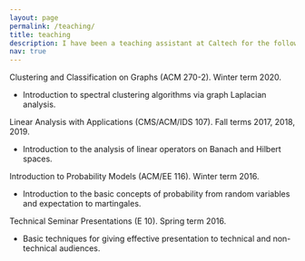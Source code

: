 ```yaml
---
layout: page
permalink: /teaching/
title: teaching
description: I have been a teaching assistant at Caltech for the following courses.
nav: true
---
```


Clustering and Classification on Graphs (ACM 270-2). Winter term 2020.

<ul>
<li>Introduction to spectral clustering algorithms via graph Laplacian analysis.</li>
</ul>

Linear Analysis with Applications (CMS/ACM/IDS 107). Fall terms 2017, 2018, 2019.

<ul>
<li>Introduction to the analysis of linear operators on Banach and Hilbert spaces.</li>
</ul>

Introduction to Probability Models (ACM/EE 116). Winter term 2016.

<ul>
<li>Introduction to the basic concepts of probability from random variables and expectation to martingales.</li>
</ul>

Technical Seminar Presentations (E 10). Spring term 2016.

<ul>
<li>Basic techniques for giving effective presentation to technical and non-technical audiences.</li>
</ul>
